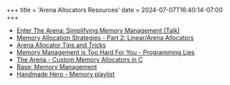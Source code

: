 +++
title = 'Arena Allocators Resources'
date = 2024-07-07T16:40:14-07:00
+++
- [Enter The Arena: Simplifying Memory Management (Talk)](https://www.rfleury.com/p/enter-the-arena-talk?initial_medium=video)
- [Memory Allocation Strategies - Part 2: Linear/Arena Allocators](https://www.gingerbill.org/article/2019/02/08/memory-allocation-strategies-002/)
- [Arena Allocator Tips and Tricks](https://nullprogram.com/blog/2023/09/27/)
- [Memory Management is Too Hard For You - Programming Lies](https://bytesbeneath.com/p/manual-memory-management-is-too-hard)
- [The Arena - Custom Memory Allocators in C](https://bytesbeneath.com/p/the-arena-custom-memory-allocators)
- [Base: Memory Management](https://www.youtube.com/watch?v=L79vSP8yV2g)
- [Handmade Hero - Memory playlist](https://www.youtube.com/playlist?list=PLEMXAbCVnmY6Azbmzj3BiC3QRYHE9QoG7)
